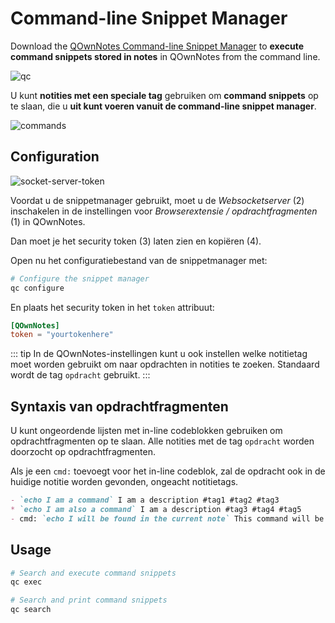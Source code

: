 # Command-line Snippet Manager

Download the [QOwnNotes Command-line Snippet Manager](https://github.com/qownnotes/qc/releases) to **execute command snippets stored in notes** in QOwnNotes from the command line.

![qc](/img/qc.png)

U kunt **notities met een speciale tag** gebruiken om **command snippets** op te slaan, die u **uit kunt voeren vanuit de command-line snippet manager**.

![commands](/img/commands.png)

## Configuration

![socket-server-token](/img/socket-server-token.png)

Voordat u de snippetmanager gebruikt, moet u de *Websocketserver* (2) inschakelen in de instellingen voor *Browserextensie / opdrachtfragmenten* (1) in QOwnNotes.

Dan moet je het security token (3) laten zien en kopiëren (4).

Open nu het configuratiebestand van de snippetmanager met:

```bash
# Configure the snippet manager
qc configure
```

En plaats het security token in het `token` attribuut:

```toml
[QOwnNotes]
token = "yourtokenhere"
```

::: tip
In de QOwnNotes-instellingen kunt u ook instellen welke notitietag moet worden gebruikt om naar opdrachten in notities te zoeken. Standaard wordt de tag `opdracht` gebruikt.
:::

## Syntaxis van opdrachtfragmenten

U kunt ongeordende lijsten met in-line codeblokken gebruiken om opdrachtfragmenten op te slaan. Alle notities met de tag `opdracht` worden doorzocht op opdrachtfragmenten.

Als je een `cmd:` toevoegt voor het in-line codeblok, zal de opdracht ook in de huidige notitie worden gevonden, ongeacht notitietags.

```markdown
- `echo I am a command` I am a description #tag1 #tag2 #tag3
* `echo I am also a command` I am a description #tag3 #tag4 #tag5
- cmd: `echo I will be found in the current note` This command will be found in the current note regardless of note tags
```

## Usage

```bash
# Search and execute command snippets
qc exec
```

```bash
# Search and print command snippets
qc search
```
